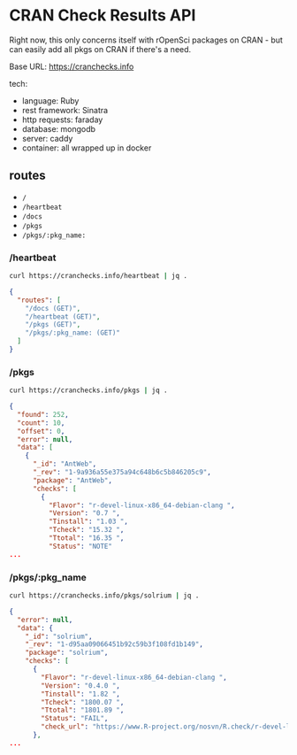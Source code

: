 CRAN Check Results API
======================

Right now, this only concerns itself with rOpenSci packages on CRAN - but can easily add all pkgs on CRAN if there's a need.

Base URL: https://cranchecks.info

tech:

* language: Ruby
* rest framework: Sinatra
* http requests: faraday
* database: mongodb
* server: caddy
* container: all wrapped up in docker

## routes

* `/`
* `/heartbeat`
* `/docs`
* `/pkgs`
* `/pkgs/:pkg_name:`

### /heartbeat

```sh
curl https://cranchecks.info/heartbeat | jq .
```

```json
{
  "routes": [
    "/docs (GET)",
    "/heartbeat (GET)",
    "/pkgs (GET)",
    "/pkgs/:pkg_name: (GET)"
  ]
}
```

### /pkgs

```sh
curl https://cranchecks.info/pkgs | jq .
```

```json
{
  "found": 252,
  "count": 10,
  "offset": 0,
  "error": null,
  "data": [
    {
      "_id": "AntWeb",
      "_rev": "1-9a936a55e375a94c648b6c5b846205c9",
      "package": "AntWeb",
      "checks": [
        {
          "Flavor": "r-devel-linux-x86_64-debian-clang ",
          "Version": "0.7 ",
          "Tinstall": "1.03 ",
          "Tcheck": "15.32 ",
          "Ttotal": "16.35 ",
          "Status": "NOTE"
...
```

### /pkgs/:pkg_name

```sh
curl https://cranchecks.info/pkgs/solrium | jq .
```

```json
{
  "error": null,
  "data": {
    "_id": "solrium",
    "_rev": "1-d95aa09066451b92c59b3f108fd1b149",
    "package": "solrium",
    "checks": [
      {
        "Flavor": "r-devel-linux-x86_64-debian-clang ",
        "Version": "0.4.0 ",
        "Tinstall": "1.82 ",
        "Tcheck": "1800.07 ",
        "Ttotal": "1801.89 ",
        "Status": "FAIL",
        "check_url": "https://www.R-project.org/nosvn/R.check/r-devel-linux-x86_64-debian-gcc/solrium-00check.html"
      },
...
```
